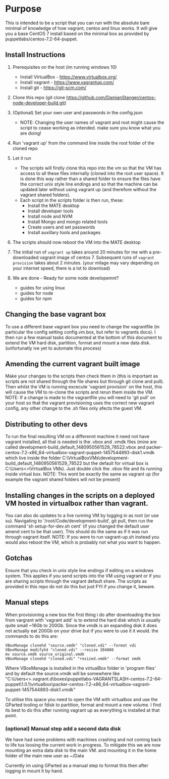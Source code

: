 # Purpose
This is intended to be a script that you can run with the absolute bare minimal of knowledge of how vagrant, centos and linux works. It will give you a base CentOS 7 install based on the minimal box as provided by puppetlabs/centos-7.2-64-puppet.

## Install Instructions
1. Prerequisites on the host (im running windows 10)

   * Install VirtualBox - https://www.virtualbox.org/   
   * Install vagrant - https://www.vagrantup.com/
   * Install git - https://git-scm.com/

2. Clone this repo (git clone <https://github.com/DamianStanger/centos-node-developer-build.git>)

3. (Optional) Set your own user and passwords in the config.json 
   * NOTE: Changing the user names of vagrant and root might cause the script to cease working as intended. make sure you know what you are doing!

4. Run 'vagrant up' from the command line inside the root folder of the cloned repo

5. Let it run
   * The scripts will firstly clone this repo into the vm so that the VM has access to all these files internally (cloned into the root user space). It is done this way rather than a shared folder to ensure the files have the correct unix style line endings and so that the machine can be updated later without using vagrant up (and therefore without the vagrant shared folders).
   * Each script in the scripts folder is then run, these:
     * Install the MATE desktop
     * Install developer tools
     * Install node and NVM
     * Install Mongo and mongo related tools
     * Create users and set passwords
     * Install auxillary tools and packages

6. The scripts should now reboot the VM into the MATE desktop

7. The initial run of ```vagrant up``` takes around 20 minutes for me with a pre-downloaded vagrant image of centos 7. Subsequent runs of ```vagrant provision``` takes about 2 minutes. (your milage may vary depending on your internet speed, there is a lot to download) 

8. We are done - Ready for some node developemnt?
   * guides for using linux
   * guides for node
   * guides for npm


## Changing the base vagrant box
To use a different base vagrant box you need to change the vagrantfile (in particular the config setting config.vm.box, but refer to vagrants docs). I then run a few manual tasks documented at the bottom of this document to extend the VM hard disk, partition, format and mount a new data disk. (unfortunatly ive yet to automate this process) 


## Amending the current vagrant built image
Make your changes to the scripts then check them in (this is important as scripts are not shared through the file shares but through git clone and pull). Then whilst the VM is running excecute 'vagrant provision' on the host, this will cause the VM to re-clone the scripts and rerun them inside the VM. 
NOTE: If a change is made to the vagrantfile you will need to 'git pull' on your host so that the vagrant provisioning uses the correct new vagrant config, any other change to the .sh files only afects the guest VM.  


## Distributing to other devs
To run the final resulting VM on a differennt machine it need not have vagrant installed, all that is needed is the .vbox and .vmdk files (mine are called development-build_default_1480950561529_78522.vbox and packer-centos-7.2-x86_64-virtualbox-vagrant-puppet-1457544893-disk1.vmdk which live inside the folder C:\VirtualBoxVMs\development-build_default_1480950561529_78522 but the default for virtual box is C:\Users\<<username>>\VirtualBox VMs). 
Just double click the .vbox file and its running inside virtual box. NOTE: This wont be exactly the same as vagrant up (for example the vagrant shared folders will not be present)


## Installing changes in the scripts on a deployed VM hosted in virtualbox rather than vagrant.
You can also do updates to a live running VM by logging in as root (or use su). Navigating to '/root/Code/development-build', git pull, then run the command 'sh setup-for-dev.sh cent' (if you changed the default user amend cent to be that user). This should do the same as if it was run through vagrant itself. NOTE: If you were to run vagrant-up.sh instead you would also reboot the VM, which is probably not what you want to happen.


## Gotchas
Ensure that you check in unix style line endings if editing on a windows system. This applies if you send scripts into the VM using vagrant or if you are sharing scripts through the vagrant default share. The scripts as provided in this repo do not do this but just FYI if you change it, beware.


## Manual steps
When provisioning a new box the first thing i do after downloading the box from vargrant with 'vagrant add' is to extend the hard disk which is usually quite small ~16Gb to 200Gb. Since the vmdk is an expanding disk it does not actually eat 200Gb on your drive but if you were to use it it would. the commands to do this are:

```
VBoxManage clonehd "source.vmdk" "cloned.vdi" --format vdi
VBoxManage modifyhd "cloned.vdi" --resize 204800
mv source.vmdk source_original.vmdk
VBoxManage clonehd "cloned.vdi" "resized.vmdk" --format vmdk
```

Where VBoxManage is installed in the virtualBox folder in 'program files' and by default the source.vmdk will be somewhere like "C:\Users\<<username>>\.vagrant.d\boxes\puppetlabs-VAGRANTSLASH-centos-7.2-64-puppet\1.0.1\virtualbox\packer-centos-7.2-x86_64-virtualbox-vagrant-puppet-1457544893-disk1.vmdk"

To utilise this space you need to open the VM with virtualbox and use the GParted tooling or fdisk to partition, format and mount a new volume. I find its best to do this after running vagrant up as everything is installed at that point. 

### (optional) Manual step add a second data disk
We have had some problems with machines crashing and not coming back to life tus loosing the current work in progress. To mitigate this we are now mounting an extra data disk to the main VM. and mounting it in the home folder of the main new user as ~/Data

Currently im using GParted as a manual step to format this then after logging in mount it by hand.